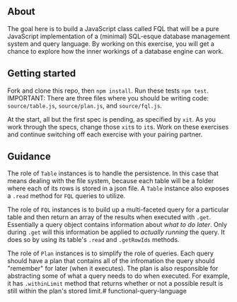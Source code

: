 ## About

The goal here is to build a JavaScript class called FQL that will be a pure JavaScript implementation of a (minimal) SQL-esque database management system and query language.  By working on this exercise, you will get a chance to explore how the inner workings of a database engine can work.

## Getting started

Fork and clone this repo, then `npm install`. Run these tests `npm test`. IMPORTANT: There are three files where you should be writing code: `source/table.js`, `source/plan.js`, and `source/fql.js`.

At the start, all but the first spec is pending, as specified by `xit`. As you work through the specs, change those `xit`s to `it`s. Work on these exercises and continue switching off each exercise with your pairing partner.

## Guidance

The role of `Table` instances is to handle the persistence. In this case that means dealing with the file system, because each table will be a folder where each of its rows is stored in a json file. A `Table` instance also exposes a `.read` method for `FQL` queries to utilize.

The role of `FQL` instances is to build up a multi-faceted query for a particular table and then return an array of the results when executed with `.get`. Essentially a query object contains information about *what to do later*. Only during `.get` will this information be applied to *actually running* the query. It does so by using its table's `.read` and `.getRowIds` methods.

The role of `Plan` instances is to simplify the role of queries. Each query should have a plan that contains all of the infromation the query should "remember" for later (when it executes). The plan is also responsible for abstracting some of what a query needs to do when executed. For example, it has `.withinLimit` method that returns whether or not a possible result is still within the plan's stored limit.# functional-query-language
